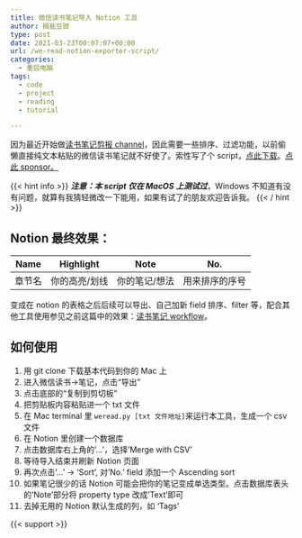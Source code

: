 ```yaml
---
title: 微信读书笔记导入 Notion 工具
author: 椒盐豆豉
type: post
date: 2021-03-23T00:07:07+00:00
url: /we-read-notion-exporter-script/
categories:
  - 重启电脑
tags:
  - code
  - project
  - reading
  - tutorial

---
```

因为最近开始做[读书笔记剪报 channel](https://t.me/mtfront)，因此需要一些排序、过滤功能，以前偷懒直接纯文本粘贴的微信读书笔记就不好使了。索性写了个 script，[点此下载](https://github.com/mfcndw/weread-notion)。[点此 sponsor。](https://github.com/sponsors/mfcndw)

{{< hint info >}}
***注意：本 script 仅在 MacOS 上测试过***，Windows 不知道有没有问题，就算有我猜轻微改一下能用，如果有试了的朋友欢迎告诉我。
{{< / hint >}}

## **Notion 最终效果：**

| Name | Highlight | Note | No. |
| --- | --- | --- | --- |
| 章节名 | 你的高亮/划线 | 你的笔记/想法 | 用来排序的序号 |

变成在 notion 的表格之后后续可以导出、自己加新 field 排序、filter 等，配合其他工具使用参见之前这篇中的效果：[读书笔记 workflow](../information-consumption-reading-tracking-workflow/)。

## **如何使用**

1. 用 git clone 下载基本代码到你的 Mac 上
2. 进入微信读书->笔记，点击“导出”
3. 点击底部的“复制到剪切板”
4. 把剪贴板内容粘贴进一个 txt 文件
5. 在 Mac terminal 里 `weread.py [txt 文件地址]`来运行本工具，生成一个 csv 文件
6. 在 Notion 里创建一个数据库
7. 点击数据库右上角的’…’，选择’Merge with CSV’
8. 等待导入结束并刷新 Notion 页面
9. 再次点击’…’ -> ‘Sort’, 对’No.’ field 添加一个 Ascending sort
10. 如果笔记很少的话 Notion 可能会把你的笔记变成单选类型。点击数据库表头的’Note’部分将 property type 改成’Text’即可
11. 去掉无用的 Notion 默认生成的列，如 ‘Tags’

{{< support >}}